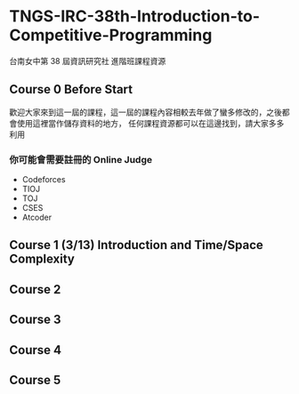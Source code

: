 # TNGS-IRC-38th-Introduction-to-Competitive-Programming
台南女中第 38 屆資訊研究社 進階班課程資源

## Course 0 Before Start

歡迎大家來到這一屆的課程，這一屆的課程內容相較去年做了蠻多修改的，之後都會使用這裡當作儲存資料的地方，
任何課程資源都可以在這邊找到，請大家多多利用

### 你可能會需要註冊的 Online Judge
- Codeforces
- TIOJ
- TOJ
- CSES
- Atcoder

## Course 1 (3/13) Introduction and Time/Space Complexity

## Course 2

## Course 3

## Course 4

## Course 5
